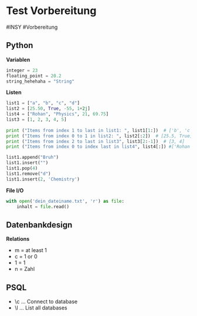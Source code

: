 # Test Vorbereitung
#INSY #Vorbereitung 

## Python

**Variablen**
```python
integer = 23
floating_point = 20.2
string_hehehaha = "String"
```

**Listen**
```python
list1 = ["a", "b", "c", "d"]  
list2 = [25.50, True, -55, 1+2j]  
list4 = ["Rohan", "Physics", 21, 69.75]  
list3 = [1, 2, 3, 4, 5]  
  
print ("Items from index 1 to last in list1: ", list1[1:])  # ['b', 'c', 'd']
print ("Items from index 0 to 1 in list2: ", list2[:2])  # [25.5, True]
print ("Items from index 2 to last in list3", list3[2:-1])  # [3, 4]
print ("Items from index 0 to index last in list4", list4[:]) #['Rohan', 'Physics', 21, 69.75]

list1.append("Bruh")
list1.insert("")
list1.pop(4)
list1.remove("d")
list1.insert(2, 'Chemistry')
```

**File I/O**
```python
with open('dein_dateiname.txt', 'r') as file: 
	inhalt = file.read()
```

## Datenbankdesign 

**Relations**
- m = at least 1
- c = 1 or 0
- 1 = 1 
- n = Zahl

## PSQL

-  \c ... Connect to database
- \l ... List all databases